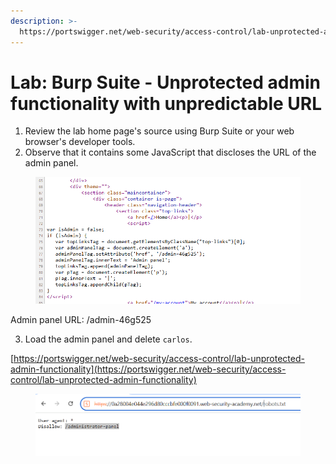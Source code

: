 ```yaml
---
description: >-
  https://portswigger.net/web-security/access-control/lab-unprotected-admin-functionality-with-unpredictable-url
---
```


# Lab: Burp Suite - Unprotected admin functionality with unpredictable URL

1. Review the lab home page's source using Burp Suite or your web browser's developer tools.
2. Observe that it contains some JavaScript that discloses the URL of the admin panel.



<figure><img src="../.gitbook/assets/image (51).png" alt=""><figcaption></figcaption></figure>

Admin panel URL: /admin-46g525

3. Load the admin panel and delete `carlos`.



[https://portswigger.net/web-security/access-control/lab-unprotected-admin-functionality](https://portswigger.net/web-security/access-control/lab-unprotected-admin-functionality)

<figure><img src="../.gitbook/assets/image.png" alt=""><figcaption></figcaption></figure>
